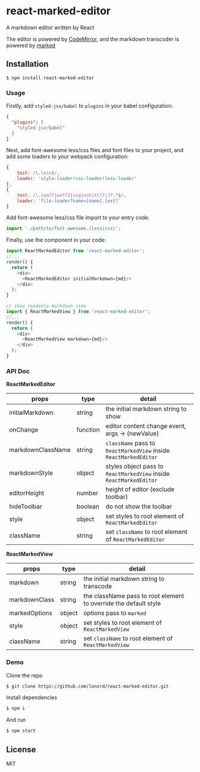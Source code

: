 # react-marked-editor
A markdown editor written by React

The editor is powered by [CodeMirror](http://codemirror.net), and the markdown transcoder is powered by [marked](https://github.com/chjj/marked)

## Installation

```shell
$ npm install react-marked-editor
```

### Usage

Firstly, add `styled-jsx/babel` to `plugins` in your babel configuration:

```json
{
  "plugins": [
    "styled-jsx/babel"
  ]
}
```

Next, add font-awesome less/css files and font files to your project, and add some loaders to your webpack configuration:

```js
{
    test: /\.less$/,
    loader: 'style-loader!css-loader!less-loader'
},
{
    test: /\.(woff|woff2|svg|eot|ttf)\??.*$/,
    loader: 'file-loader?name=[name].[ext]'
}
```

Add font-awesome less/css file import to your entry code:

```js
import './path/to/font-awesome.(less|css)';
```

Finally, use the component in your code:

```js
import ReactMarkedEditor from 'react-marked-editor';
//...
render() {
  return (
    <div>
      <ReactMarkedEditor initialMarkdown={md}/>
    </div>
  );
}

// show readonly markdown view
import { ReactMarkedView } from 'react-marked-editor';
//...
render() {
  return (
    <div>
      <ReactMarkedView markdown={md}/>
    </div>
  );
}
```

### API Doc

**ReactMarkedEditor**

|          props         |   type   |                      detail                                        |
|------------------------|----------|--------------------------------------------------------------------|
| initialMarkdown        |  string  | the initial markdown string to show                                |
| onChange               | function | editor content change event, args -> (newValue)                    |
| markdownClassName      |  string  | `className` pass to `ReactMarkedView` inside `ReactMarkedEditor`   |
| markdownStyle          |  object  | styles object pass to `ReactMarkedView` inside `ReactMarkedEditor` |
| editorHeight           |  number  | height of editor (exclude toolbar)                                 |
| hideToolbar            |  boolean | do not show the toolbar                                            |
| style                  |  object  | set styles to root element of `ReactMarkedEditor`                  |
| className              |  string  | set `className` to root element of `ReactMarkedEditor`             |

**ReactMarkedView**

|          props         |   type   |                      detail                                        |
|------------------------|----------|--------------------------------------------------------------------|
| markdown               |  string  | the initial markdown string to transcode                           |
| markdownClass          |  string  | the className pass to root element to override the default style   |
| markedOptions          |  object  | options pass to `marked`                                           |
| style                  |  object  | set styles to root element of `ReactMarkedView`                    |
| className              |  string  | set `className` to root element of `ReactMarkedView`               |

### Demo

Clone the repo

```bash
$ git clone https://github.com/lonord/react-marked-editor.git
```

Install dependencies

```bash
$ npm i
```

And run

```bash
$ npm start
```

## License

MIT